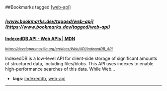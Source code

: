 ##Bookmarks tagged [[web-api]](https://www.bookmarks.dev?q=[web-api])

_<sup><sup>[www.bookmarks.dev/tagged/web-api](https://www.bookmarks.dev/tagged/web-api)</sup></sup>_
---
#### [IndexedDB API - Web APIs | MDN](https://developer.mozilla.org/en/docs/Web/API/IndexedDB_API)
_<sup>https://developer.mozilla.org/en/docs/Web/API/IndexedDB_API</sup>_

IndexedDB is a low-level API for client-side storage of significant amounts of structured data, including files/blobs. This API uses indexes to enable high-performance searches of this data. While Web...
* **tags**: [indexeddb](../tagged/indexeddb.md), [web-api](../tagged/web-api.md)
---
